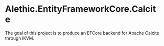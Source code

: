 # Alethic.EntityFrameworkCore.Calcite

The goal of this project is to produce an EFCore backend for Apache Calcite through IKVM.
